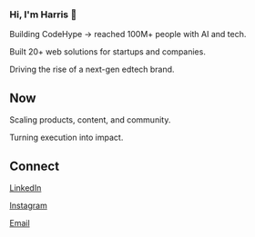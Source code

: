 ### Hi, I'm Harris 👋

Building CodeHype → reached 100M+ people with AI and tech.

Built 20+ web solutions for startups and companies.

Driving the rise of a next-gen edtech brand.

## Now

Scaling products, content, and community.

Turning execution into impact.

## Connect

[LinkedIn](https://www.linkedin.com/in/harisahmad59)

[Instagram](https://www.instagram.com/codehype_/)

[Email](mailto:business.codehype@gmail.com)
